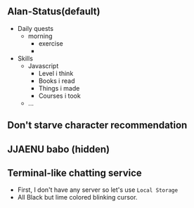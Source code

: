 ## Alan-Status(default)
- Daily quests
  - morning
    - exercise
    - 
- Skills
  - Javascript
    - Level i think
    - Books i read
    - Things i made
    - Courses i took
  - ...
## Don't starve character recommendation
## JJAENU babo (hidden)
## Terminal-like chatting service
  - First, I don't have any server so let's use `Local Storage`
  - All Black but lime colored blinking cursor.